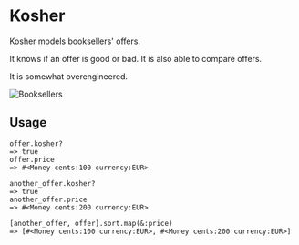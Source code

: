 Kosher
======

Kosher models booksellers' offers.

It knows if an offer is good or bad. It is also able to compare offers.

It is somewhat overengineered.

![Booksellers](http://upload.wikimedia.org/wikipedia/commons/thumb/b/b9/Bucharest_booksellers_2.jpg/600px-Bucharest_booksellers_2.jpg)

Usage
-----

    offer.kosher?
    => true
    offer.price
    => #<Money cents:100 currency:EUR>

    another_offer.kosher?
    => true
    another_offer.price
    => #<Money cents:200 currency:EUR>

    [another_offer, offer].sort.map(&:price)
    => [#<Money cents:100 currency:EUR>, #<Money cents:200 currency:EUR>]
